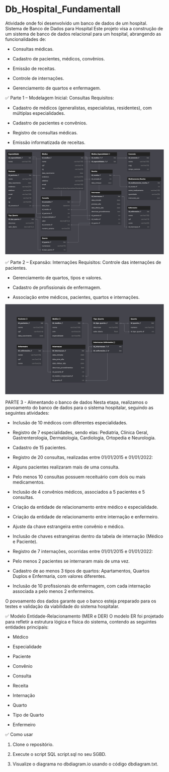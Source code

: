 # Db_Hospital_Fundamentall
Atividade onde foi desenvolvido um banco de dados de um hospital.
Sistema de Banco de Dados para Hospital
Este projeto visa a construção de um sistema de banco de dados relacional para um hospital, abrangendo as funcionalidades de:

- Consultas médicas.

- Cadastro de pacientes, médicos, convênios.

- Emissão de receitas.

- Controle de internações.

- Gerenciamento de quartos e enfermagem.

✅ Parte 1 – Modelagem Inicial: Consultas
Requisitos:
- Cadastro de médicos (generalistas, especialistas, residentes), com múltiplas especialidades.

- Cadastro de pacientes e convênios.

- Registro de consultas médicas.

- Emissão informatizada de receitas.

![!\[Diagrama ER\](dia.png))](diagrama_pt1.png)

✅ Parte 2 – Expansão: Internações
Requisitos:
Controle das internações de pacientes.

- Gerenciamento de quartos, tipos e valores.

- Cadastro de profissionais de enfermagem.

- Associação entre médicos, pacientes, quartos e internações.

![!\[Diagrama ER\](dia.png))](diagrama_pt2.png)

PARTE 3 - Alimentando o banco de dados
Nesta etapa, realizamos o povoamento do banco de dados para o sistema hospitalar, seguindo as seguintes atividades:

- Inclusão de 10 médicos com diferentes especialidades.

- Registro de 7 especialidades, sendo elas: Pediatria, Clínica Geral, Gastrenterologia, Dermatologia, Cardiologia, Ortopedia e Neurologia.

- Cadastro de 15 pacientes.

- Registro de 20 consultas, realizadas entre 01/01/2015 e 01/01/2022:

- Alguns pacientes realizaram mais de uma consulta.

- Pelo menos 10 consultas possuem receituário com dois ou mais medicamentos.

- Inclusão de 4 convênios médicos, associados a 5 pacientes e 5 consultas.

- Criação da entidade de relacionamento entre médico e especialidade.

- Criação da entidade de relacionamento entre internação e enfermeiro.

- Ajuste da chave estrangeira entre convênio e médico.

- Inclusão de chaves estrangeiras dentro da tabela de internação (Médico e Paciente).

- Registro de 7 internações, ocorridas entre 01/01/2015 e 01/01/2022:

- Pelo menos 2 pacientes se internaram mais de uma vez.

- Cadastro de ao menos 3 tipos de quartos: Apartamentos, Quartos Duplos e Enfermaria, com valores diferentes.

- Inclusão de 10 profissionais de enfermagem, com cada internação associada a pelo menos 2 enfermeiros.

O povoamento dos dados garante que o banco esteja preparado para os testes e validação da viabilidade do sistema hospitalar.

✅ Modelo Entidade-Relacionamento (MER e DER)
O modelo ER foi projetado para refletir a estrutura lógica e física do sistema, contendo as seguintes entidades principais:

- Médico

- Especialidade

- Paciente

- Convênio

- Consulta

- Receita

- Internação

- Quarto

- Tipo de Quarto

- Enfermeiro


✅ Como usar
1. Clone o repositório.

2. Execute o script SQL script.sql no seu SGBD.

3. Visualize o diagrama no dbdiagram.io usando o código dbdiagram.txt.

